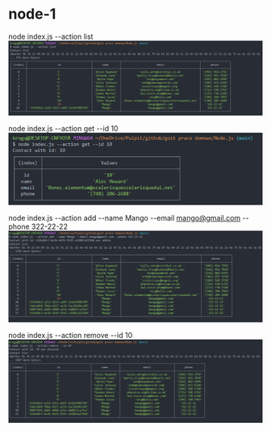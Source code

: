 # node-1

node index.js --action list
<img src="./images\list.png">

 node index.js --action get --id 10
<img src="./images\id.png">

node index.js --action add --name Mango --email mango@gmail.com --phone 322-22-22
<img src="./images\newContact.png">

node index.js --action remove --id 10
<img src="./images\remove.png">